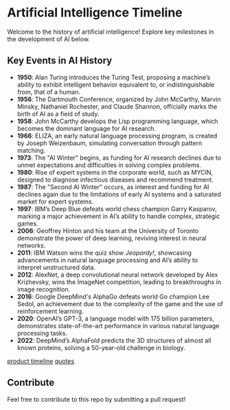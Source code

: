 # Artificial Intelligence Timeline

Welcome to the history of artificial intelligence! Explore key milestones in the development of AI below.

## Key Events in AI History

- **1950**: Alan Turing introduces the Turing Test, proposing a machine’s ability to exhibit intelligent behavior equivalent to, or indistinguishable from, that of a human.
- **1956**: The Dartmouth Conference, organized by John McCarthy, Marvin Minsky, Nathaniel Rochester, and Claude Shannon, officially marks the birth of AI as a field of study.
- **1958**: John McCarthy develops the Lisp programming language, which becomes the dominant language for AI research.
- **1966**: ELIZA, an early natural language processing program, is created by Joseph Weizenbaum, simulating conversation through pattern matching.
- **1973**: The "AI Winter" begins, as funding for AI research declines due to unmet expectations and difficulties in solving complex problems.
- **1980**: Rise of expert systems in the corporate world, such as MYCIN, designed to diagnose infectious diseases and recommend treatment.
- **1987**: The "Second AI Winter" occurs, as interest and funding for AI declines again due to the limitations of early AI systems and a saturated market for expert systems.
- **1997**: IBM’s Deep Blue defeats world chess champion Garry Kasparov, marking a major achievement in AI’s ability to handle complex, strategic games.
- **2006**: Geoffrey Hinton and his team at the University of Toronto demonstrate the power of deep learning, reviving interest in neural networks.
- **2011**: IBM Watson wins the quiz show *Jeopardy!*, showcasing advancements in natural language processing and AI’s ability to interpret unstructured data.
- **2012**: AlexNet, a deep convolutional neural network developed by Alex Krizhevsky, wins the ImageNet competition, leading to breakthroughs in image recognition.
- **2016**: Google DeepMind's AlphaGo defeats world Go champion Lee Sedol, an achievement due to the complexity of the game and the use of reinforcement learning.
- **2020**: OpenAI’s GPT-3, a language model with 175 billion parameters, demonstrates state-of-the-art performance in various natural language processing tasks.
- **2022**: DeepMind’s AlphaFold predicts the 3D structures of almost all known proteins, solving a 50-year-old challenge in biology.

[product timeline](product_timeline.md)
[quotes](AI-quotes.md)

## Contribute

Feel free to contribute to this repo by submitting a pull request!

